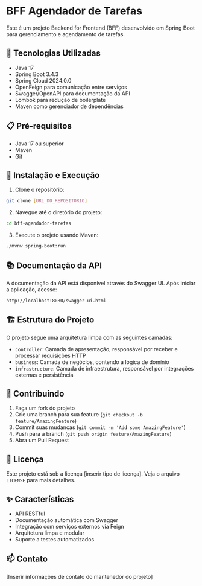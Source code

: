 # BFF Agendador de Tarefas

Este é um projeto Backend for Frontend (BFF) desenvolvido em Spring Boot para gerenciamento e agendamento de tarefas.

## 🚀 Tecnologias Utilizadas

- Java 17
- Spring Boot 3.4.3
- Spring Cloud 2024.0.0
- OpenFeign para comunicação entre serviços
- Swagger/OpenAPI para documentação da API
- Lombok para redução de boilerplate
- Maven como gerenciador de dependências

## 📋 Pré-requisitos

- Java 17 ou superior
- Maven
- Git

## 🔧 Instalação e Execução

1. Clone o repositório:
```bash
git clone [URL_DO_REPOSITÓRIO]
```

2. Navegue até o diretório do projeto:
```bash
cd bff-agendador-tarefas
```

3. Execute o projeto usando Maven:
```bash
./mvnw spring-boot:run
```

## 📚 Documentação da API

A documentação da API está disponível através do Swagger UI. Após iniciar a aplicação, acesse:
```
http://localhost:8080/swagger-ui.html
```

## 🏗️ Estrutura do Projeto

O projeto segue uma arquitetura limpa com as seguintes camadas:

- `controller`: Camada de apresentação, responsável por receber e processar requisições HTTP
- `business`: Camada de negócios, contendo a lógica de domínio
- `infrastructure`: Camada de infraestrutura, responsável por integrações externas e persistência

## 🤝 Contribuindo

1. Faça um fork do projeto
2. Crie uma branch para sua feature (`git checkout -b feature/AmazingFeature`)
3. Commit suas mudanças (`git commit -m 'Add some AmazingFeature'`)
4. Push para a branch (`git push origin feature/AmazingFeature`)
5. Abra um Pull Request

## 📝 Licença

Este projeto está sob a licença [inserir tipo de licença]. Veja o arquivo `LICENSE` para mais detalhes.

## ✨ Características

- API RESTful
- Documentação automática com Swagger
- Integração com serviços externos via Feign
- Arquitetura limpa e modular
- Suporte a testes automatizados

## 📫 Contato

[Inserir informações de contato do mantenedor do projeto] 